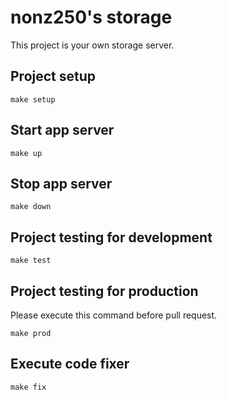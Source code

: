 # nonz250's storage

This project is your own storage server.

## Project setup

```shell
make setup
```

## Start app server

```shell
make up
```

## Stop app server

```shell
make down
```

## Project testing for development

```shell
make test
```

## Project testing for production

Please execute this command before pull request.

```shell
make prod
```

## Execute code fixer

```shell
make fix
```
